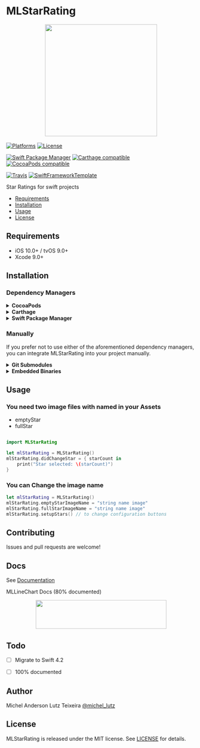 # MLStarRating

<p align="center">
 <img width="300" height="300"src="http://micheltlutz.me/imagens/projetos/MLStarRating/logo.png">
</p>

[![Platforms](https://img.shields.io/cocoapods/p/MLStarRating.svg)](https://cocoapods.org/pods/MLStarRating)
[![License](https://img.shields.io/cocoapods/l/MLStarRating.svg)](https://raw.githubusercontent.com/micheltlutz/MLStarRating/master/LICENSE)

[![Swift Package Manager](https://img.shields.io/badge/Swift%20Package%20Manager-compatible-brightgreen.svg)](https://github.com/apple/swift-package-manager)
[![Carthage compatible](https://img.shields.io/badge/Carthage-compatible-4BC51D.svg?style=flat)](https://github.com/Carthage/Carthage)
[![CocoaPods compatible](https://img.shields.io/cocoapods/v/MLStarRating.svg)](https://cocoapods.org/pods/MLStarRating)

[![Travis](https://img.shields.io/travis/micheltlutz/MLStarRating/master.svg)](https://travis-ci.org/micheltlutz/MLStarRating/branches)
[![SwiftFrameworkTemplate](https://img.shields.io/badge/SwiftFramework-Template-red.svg)](http://github.com/RahulKatariya/SwiftFrameworkTemplate)

Star Ratings for swift projects

- [Requirements](#requirements)
- [Installation](#installation)
- [Usage](#usage)
- [License](#license)

## Requirements

- iOS 10.0+  / tvOS 9.0+ 
- Xcode 9.0+

## Installation

### Dependency Managers
<details>
<summary><strong>CocoaPods</strong></summary>

[CocoaPods](http://cocoapods.org) is a dependency manager for Cocoa projects. You can install it with the following command:

```bash
$ gem install cocoapods
```

To integrate MLStarRating into your Xcode project using CocoaPods, specify it in your `Podfile`:

```ruby
source 'https://github.com/CocoaPods/Specs.git'
platform :ios, '10.0'
use_frameworks!

pod 'MLStarRating', '~> 1.0'
```

Then, run the following command:

```bash
$ pod install
```

</details>

<details>
<summary><strong>Carthage</strong></summary>

[Carthage](https://github.com/Carthage/Carthage) is a decentralized dependency manager that automates the process of adding frameworks to your Cocoa application.

You can install Carthage with [Homebrew](http://brew.sh/) using the following command:

```bash
$ brew update
$ brew install carthage
```

To integrate MLStarRating into your Xcode project using Carthage, specify it in your `Cartfile`:

```ogdl
github "micheltlutz/MLStarRating" ~> 1.0
```

</details>

<details>
<summary><strong>Swift Package Manager</strong></summary>

To use MLStarRating as a [Swift Package Manager](https://swift.org/package-manager/) package just add the following in your Package.swift file.

``` swift
// swift-tools-version:4.1

import PackageDescription

let package = Package(
name: "HelloMLStarRating",
dependencies: [
.package(url: "https://github.com/micheltlutz/MLStarRating.git", .upToNextMajor(from: "1.0"))
],
targets: [
.target(name: "HelloMLStarRating", dependencies: ["MLStarRating"])
]
)
```
</details>

### Manually

If you prefer not to use either of the aforementioned dependency managers, you can integrate MLStarRating into your project manually.

<details>
<summary><strong>Git Submodules</strong></summary><p>

- Open up Terminal, `cd` into your top-level project directory, and run the following command "if" your project is not initialized as a git repository:

```bash
$ git init
```

- Add MLStarRating as a git [submodule](http://git-scm.com/docs/git-submodule) by running the following command:

```bash
$ git submodule add https://github.com/micheltlutz/MLStarRating.git
$ git submodule update --init --recursive
```

- Open the new `MLStarRating` folder, and drag the `MLStarRating.xcodeproj` into the Project Navigator of your application's Xcode project.

> It should appear nested underneath your application's blue project icon. Whether it is above or below all the other Xcode groups does not matter.

- Select the `MLStarRating.xcodeproj` in the Project Navigator and verify the deployment target matches that of your application target.
- Next, select your application project in the Project Navigator (blue project icon) to navigate to the target configuration window and select the application target under the "Targets" heading in the sidebar.
- In the tab bar at the top of that window, open the "General" panel.
- Click on the `+` button under the "Embedded Binaries" section.
- You will see two different `MLStarRating.xcodeproj` folders each with two different versions of the `MLStarRating.framework` nested inside a `Products` folder.

> It does not matter which `Products` folder you choose from.

- Select the `MLStarRating.framework`.

- And that's it!

> The `MLStarRating.framework` is automagically added as a target dependency, linked framework and embedded framework in a copy files build phase which is all you need to build on the simulator and a device.

</p></details>

<details>
<summary><strong>Embedded Binaries</strong></summary><p>

- Download the latest release from https://github.com/micheltlutz/MLStarRating/releases
- Next, select your application project in the Project Navigator (blue project icon) to navigate to the target configuration window and select the application target under the "Targets" heading in the sidebar.
- In the tab bar at the top of that window, open the "General" panel.
- Click on the `+` button under the "Embedded Binaries" section.
- Add the downloaded `MLStarRating.framework`.
- And that's it!

</p></details>

## Usage

### You need two image files with named in your Assets 

- emptyStar
- fullStar

```swift

import MLStarRating

let mlStarRating = MLStarRating()
mlStarRating.didChangeStar = { starCount in
	print("Star selected: \(starCount)")
}
```

### You can Change the image name 
```swift
let mlStarRating = MLStarRating()
mlStarRating.emptyStarImageName = "string name image"
mlStarRating.fullStarImageName = "string name image"
mlStarRating.setupStars() // to change configuration buttons
```


## Contributing

Issues and pull requests are welcome!


## Docs

See [Documentation](http://htmlpreview.github.io/?https://github.com/micheltlutz/MLStarRating/blob/develop/docs/index.html)

MLLineChart Docs (80% documented)

<p align="center">
 <img width="350" height="77"src="http://micheltlutz.me/imagens/projetos/MLStarRating/IMG_4648.jpg"> 
</p>

## Todo

- [ ] Migrate to Swift 4.2
- [ ] 100% documented


## Author

Michel Anderson Lutz Teixeira [@michel_lutz](https://twitter.com/michel_lutz)

## License

MLStarRating is released under the MIT license. See [LICENSE](https://github.com/micheltlutz/MLStarRating/blob/master/LICENSE) for details.
